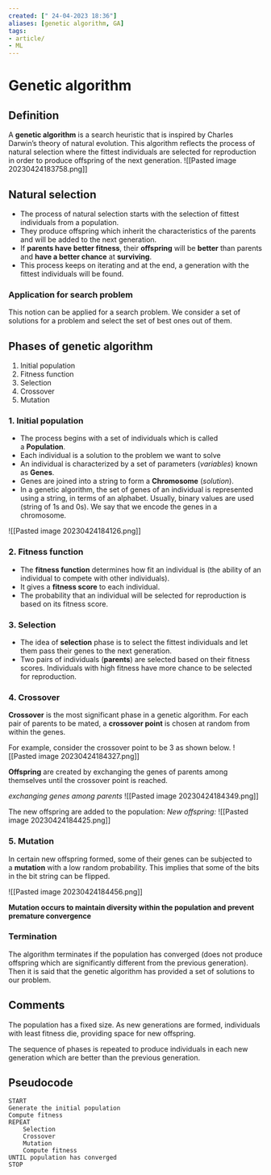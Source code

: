 ```yaml
---
created: [" 24-04-2023 18:36"]
aliases: [genetic algorithm, GA]
tags:
- article/
- ML
---
```


# Genetic algorithm

## Definition

A **genetic algorithm** is a search heuristic that is inspired by Charles Darwin’s theory of natural evolution. This algorithm reflects the process of natural selection where the fittest individuals are selected for reproduction in order to produce offspring of the next generation.
![[Pasted image 20230424183758.png]]

## Natural selection
- The process of natural selection starts with the selection of fittest individuals from a population. 
- They produce offspring which inherit the characteristics of the parents and will be added to the next generation. 
- If **parents have better fitness**, their **offspring** will be **better** than parents and **have a better chance** at **surviving**. 
- This process keeps on iterating and at the end, a generation with the fittest individuals will be found.

### Application for search problem
This notion can be applied for a search problem. We consider a set of solutions for a problem and select the set of best ones out of them.

## Phases of genetic algorithm
1) Initial population
2) Fitness function
3) Selection
4) Crossover
5) Mutation

### 1. Initial population
- The process begins with a set of individuals which is called a **Population**.
- Each individual is a solution to the problem we want to solve
- An individual is characterized by a set of parameters (*variables*) known as **Genes**. 
- Genes are joined into a string to form a **Chromosome** (*solution*).
- In a genetic algorithm, the set of genes of an individual is represented using a string, in terms of an alphabet. Usually, binary values are used (string of 1s and 0s). We say that we encode the genes in a chromosome.

![[Pasted image 20230424184126.png]]

### 2. Fitness function
- The **fitness function** determines how fit an individual is (the ability of an individual to compete with other individuals). 
- It gives a **fitness score** to each individual. 
- The probability that an individual will be selected for reproduction is based on its fitness score.

### 3. Selection
- The idea of **selection** phase is to select the fittest individuals and let them pass their genes to the next generation.
- Two pairs of individuals (**parents**) are selected based on their fitness scores. Individuals with high fitness have more chance to be selected for reproduction.


### 4. Crossover
**Crossover** is the most significant phase in a genetic algorithm. For each pair of parents to be mated, a **crossover point** is chosen at random from within the genes.

For example, consider the crossover point to be 3 as shown below.
![[Pasted image 20230424184327.png]]

**Offspring** are created by exchanging the genes of parents among themselves until the crossover point is reached.

*exchanging genes among parents*
![[Pasted image 20230424184349.png]]

The new offspring are added to the population:
*New offspring:*
![[Pasted image 20230424184425.png]]

### 5. Mutation
In certain new offspring formed, some of their genes can be subjected to a **mutation** with a low random probability. This implies that some of the bits in the bit string can be flipped.

![[Pasted image 20230424184456.png]]

**Mutation occurs to maintain diversity within the population and prevent premature convergence**


### Termination
The algorithm terminates if the population has converged (does not produce offspring which are significantly different from the previous generation). Then it is said that the genetic algorithm has provided a set of solutions to our problem.


## Comments

The population has a fixed size. As new generations are formed, individuals with least fitness die, providing space for new offspring.

The sequence of phases is repeated to produce individuals in each new generation which are better than the previous generation.

## Pseudocode

```
START  
Generate the initial population  
Compute fitness  
REPEAT  
    Selection  
    Crossover  
    Mutation  
    Compute fitness  
UNTIL population has converged  
STOP
```


